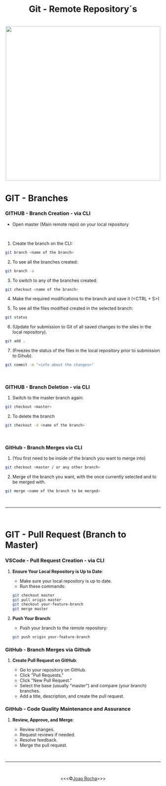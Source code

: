 <h1 align="center">Git  - Remote Repository´s</h1>

<h1 align="center">

<img src="https://github.com/images/modules/site/enterprise/2023/hero-visual.png" width="500">

</h1>

# GIT - Branches

### **GITHUB - Branch Creation - via CLI**

* Open master (Main remote repo) on your local repository

<br>

1.  Create the branch on the CLI:

````bash
git branch <name of the branch>
````

2. To see all the branches created:

````bash
git branch -a
````

3. To switch to any of the branches created:

````bash
git checkout <name of the branch>
````

4. Make the required modifications to the branch and save it (<CTRL + S>)

6. To see all the files modified created in the selected branch:

````bash
git status
````

6. (Update for submission to Git of all saved changes to the siles in the local repository).

````bash
git add .
````

7. (Freezes the status of the files in the local repository prior to submission to Gihub).

````bash
git commit -m "<info about the changes>"
````

<br>

### **GITHUB - Branch Deletion - via CLI**

1. Switch to the master branch again:

````bash
git checkout <master>
````

2. To delete the branch

````bash
git checkout -d <name of the branch>
````

<br>

### **GitHub - Branch Merges via CLI**

1. (You first need to be inside of the branch you want to merge into)

````bash
git checkout <master / or any other branch>
````

2. Merge of the branch you want, with the once currently selected and to be merged with.

````bash
git merge <name of the branch to be merged>
````

<br>
<hr>
<br>

# GIT - Pull Request (Branch to Master)

### **VSCode - Pull Request Creation - via CLI**

1. **Ensure Your Local Repository is Up to Date**:
   - Make sure your local repository is up to date.
   - Run these commands:

   ```bash
   git checkout master
   git pull origin master
   git checkout your-feature-branch
   git merge master
   ```

2. **Push Your Branch**:

   - Push your branch to the remote repository:

   ```bash
   git push origin your-feature-branch
   ```

### **GitHub - Branch Merges via Github**

1. **Create Pull Request on GitHub**:

   - Go to your repository on GitHub.
   - Click "Pull Requests."
   - Click "New Pull Request."
   - Select the base (usually "master") and compare (your branch) branches.
   - Add a title, description, and create the pull request.

### **GitHub - Code Quality Maintenance and Assurance**

1. **Review, Approve, and Merge**:

   - Review changes.
   - Request reviews if needed.
   - Resolve feedback.
   - Merge the pull request.

<br>
<hr>
<br>
<p align="center">&lt;&lt;&lt;&copy;<a href="https://github.com/joaoatrocha" target="blank">Joao Rocha</a>&gt;&gt;&gt;</p>